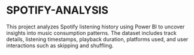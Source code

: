 # SPOTIFY-ANALYSIS
This project analyzes Spotify listening history using Power BI to uncover insights into music consumption patterns. The dataset includes track details, listening timestamps, playback duration, platforms used, and user interactions such as skipping and shuffling.
